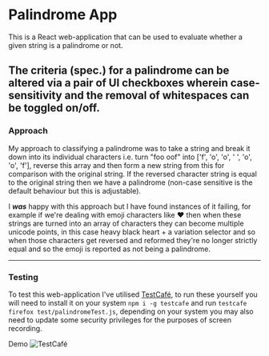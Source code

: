 # Palindrome App

This is a React web-application that can be used to evaluate whether a given string is a palindrome or not.

The criteria (spec.) for a palindrome can be altered via a pair of UI checkboxes wherein case-sensitivity and the 
removal of whitespaces can be toggled on/off.
---

### Approach

My approach to classifying a palindrome was to take a string and break it down into its individual characters i.e.
turn "foo oof" into ['f', 'o', 'o', ' ', 'o', 'o', 'f'], reverse this array and then form a new string from this for 
comparison with the original string. If the reversed character string is equal to the original string then we have a 
palindrome (non-case sensitive is the default behaviour but this is adjustable).

I **_was_** happy with this approach but I have found instances of it failing, for example if we're dealing with emoji 
characters like ❤️ then when these strings are turned into an array of characters they can become multiple unicode 
points, in this case heavy black heart + a variation selector and so when those characters get reversed and reformed
they're no longer strictly equal and so the emoji is reported as not being a palindrome.

---

### Testing

To test this web-application I've utilised [TestCafé](https://testcafe.io/), to run these yourself you will need to install it on your
system `npm i -g testcafe` and run `testcafe firefox test/palindromeTest.js`, depending on your system you may also 
need to update some security privileges for the purposes of screen recording.

Demo
![TestCafé](testcafe.gif)

